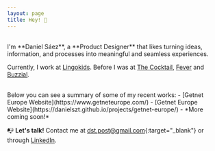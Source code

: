 ```yaml
---
layout: page
title: Hey! 👋
---
```



<br>
I'm **Daniel Sáez**, a **Product Designer** that likes turning ideas, information, and processes into meaningful and seamless experiences.


Currently, I work at [Lingokids](https://lingokids.com/). Before I was at [The Cocktail](https://the-cocktail.com/en), [Fever](https://feverup.com/) and [Buzzial](https://buzzial.com/).

<br>
Below you can see a summary of some of my recent works:
- [Getnet Europe Website](https://www.getneteurope.com/)
- [Getnet Europe Website](https://danielszt.github.io/projects/getnet-europe/)
- *More coming soon!*

<br>


📭 **Let's talk!** Contact me at [dst.post@gmail.com](mailto:dst.post@gmail.com){:target="_blank"} or through [LinkedIn](https://www.linkedin.com/in/daniel-s%C3%A1ez-torregrosa/).


